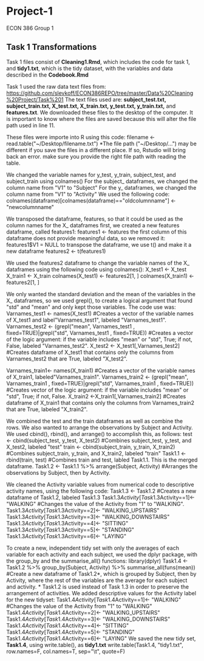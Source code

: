 # Project-1
ECON 386 Group 1 

## Task 1 Transformations
Task 1 files consist of __Cleaning1.Rmd__, which includes the code for task 1, and __tidy1.txt__, which is the tidy dataset, with the variables and data described in the __Codebook.Rmd__

Task 1 used the raw data text files from: https://github.com/slevkoff/ECON386REPO/tree/master/Data%20Cleaning%20Project/Task%201
  The text files used are: __subject_test.txt, subject_train.txt, X_test.txt, X_train.txt, y_test.txt, y_train.txt,__ and __features.txt__.
  We downloaded these files to the desktop of the computer. It is important to know where the files are saved because this will alter the   file path used in line 11.

These files were importe into R using this code:
  filename <- read.table("~/Desktop/filename.txt")
  *The file path ("~/Desktop/...") may be different if you save the files in a different place. If so, Rstudio will bring back an error.     make sure you provide the right file path with reading the table.

We changed the variable names for y_test, y_train, subject_test, and subject_train using colnames()
  For the subject_ dataframes, we changed the column name from "V1" to "Subject"
  For the y_ dataframes, we changed the column name from "V1" to "Activity"
    We used the following code:
    colnames(dataframe)[colnames(dataframe)=="oldcolumnname"] <- "newcolumnname"
    
We transposed the dataframe, features, so that it could be used as the column names for the X_ dataframes
  first, we created a new features dataframe, called features1:
    features1 <- features
  the first column of this dataframe does not provide meaningful data, so we removed it:
    features1$V1 = NULL
  to transpose the dataframe, we use t() and make it a new dataframe
    features2 <- t(features1)
    
We used the features2 dataframe to change the variable names of the X_ dataframes using the following code using colnames():
  X_test1 <- X_test 
  X_train1 <- X_train 
  colnames(X_test1) <- features2[1, ] 
  colnames(X_train1) <- features2[1, ]

We only wanted the standard deviation and the mean of the variables in the X_ dataframes, so we used grepl(), to create a logical argument that found "std" and "mean" and only kept those variables. The code use was:
  Varnames_test1 <- names(X_test1) 
    #Creates a vector of the variable names of X_test1 and label"Varnames_test1", labeled "Varnames_test1".
  Varnames_test2 <-  (grepl("mean", Varnames_test1 , fixed=TRUE)|grepl("std", Varnames_test1 , fixed=TRUE)) 
    #Creates a vector of the logic argument: if the variable includes "mean" or "std", True; if not, False, labeled "Varnames_test2".
  X_test2 <- X_test1[,Varnames_test2] 
     #Creates dataframe of X_test1 that contains only the columns from Varnames_test2 that are True, labeled "X_test2".
 
  Varnames_train1<- names(X_train1) 
     #Creates a vector of the variable names of X_train1, labeled"Varnames_train1".
  Varnames_train2 <- (grepl("mean", Varnames_train1 , fixed=TRUE)|grepl("std", Varnames_train1 , fixed=TRUE)) 
    #Creates vector of the logic argument: if the variable includes "mean" or "std", True; if not, False.
  X_train2 <-X_train1[,Varnames_train2]
    #Creates dataframe of X_train1 that contains only the columns from Varnames_train2 that are True, labeled "X_train2".
    
 We combined the test and the train dataframes as well as combine the rows. We also wanted to arrange the observations by Subject and Activity. We used cbind(), rbind(), and arrange() to accomplish this, as follows: 
   test <- cbind(subject_test, y_test, X_test2) 
      #Combines subject_test, y_test, and X_test2, labeled "test"
   train <- cbind(subject_train, y_train, X_train2)
      #Combines subject_train, y_train, and X_train2, labeled "train"
   Task1.1 <- rbind(train, test) 
      #Combines train and test, labled Task1.1. This is the merged dataframe.
    Task1.2 <- Task1.1 %>% arrange(Subject, Activity) 
      #Arranges the observations by Subject, then by Activity.

 We cleaned the Activity variable values from numerical code to descriptive activity names, using the following code:
   Task1.3 <- Task1.2 #Creates a new dataframe of Task1.2, labeled Task1.3
    Task1.3$Activity[Task1.3$Activity==1]<- "WALKING" 
      #Changes the value of the Activity from "1" to "WALKING".
    Task1.3$Activity[Task1.3$Activity==2]<- "WALKING_UPSTAIRS"
    Task1.3$Activity[Task1.3$Activity==3]<- "WALKING_DOWNSTAIRS"
    Task1.3$Activity[Task1.3$Activity==4]<- "SITTING"
    Task1.3$Activity[Task1.3$Activity==5]<- "STANDING"
    Task1.3$Activity[Task1.3$Activity==6]<- "LAYING"
    
 To create a new, independent tidy set with only the averages of each variable for each activity and each subject, we used the dplyr package, with the group_by and the summarise_all() functions:
    library(dplyr)
    Task1.4 <- Task1.2 %>% group_by(Subject, Activity) %>% summarise_all(funs(mean)) 
        #Create a new dataframe of Task1.2*, which is grouped by Subject, then by Activity, where the rest of the variables are the               average for each subject and activity.
        * Task1.2 is used instead of Task 1.3 in order to preserve the arrangement of activities.
 We added descriptive values for the Activity label for the new tidyset:
  Task1.4$Activity[Task1.4$Activity==1]<- "WALKING" 
      #Changes the value of the Activity from "1" to "WALKING"
  Task1.4$Activity[Task1.4$Activity==2]<- "WALKING_UPSTAIRS"
  Task1.4$Activity[Task1.4$Activity==3]<- "WALKING_DOWNSTAIRS"
  Task1.4$Activity[Task1.4$Activity==4]<- "SITTING"
  Task1.4$Activity[Task1.4$Activity==5]<- "STANDING"
  Task1.4$Activity[Task1.4$Activity==6]<- "LAYING"
We saved the new tidy set, __Task1.4__, using write.table(), as __tidy1.txt__
    write.table(Task1.4, "tidy1.txt", row.names=F, col.names=T, sep="\t", quote=F) 
